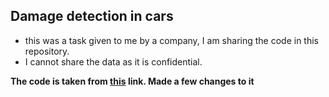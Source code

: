 ## Damage detection in cars
- this was a task given to me by a company, I am sharing the code in this repository.
- I cannot share the data as it is confidential.

__The code is taken from [this](https://github.com/RockyXu66/Faster_RCNN_for_Open_Images_Dataset_Keras) link. Made a few changes to it__
